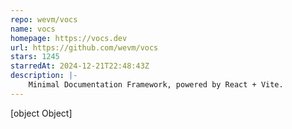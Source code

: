 ```yaml
---
repo: wevm/vocs
name: vocs
homepage: https://vocs.dev
url: https://github.com/wevm/vocs
stars: 1245
starredAt: 2024-12-21T22:48:43Z
description: |-
    Minimal Documentation Framework, powered by React + Vite.
---
```


[object Object]
